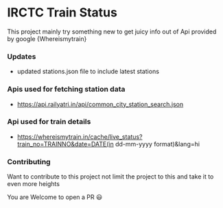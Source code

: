 # IRCTC Train Status
This project mainly try something new to get juicy info out of Api provided by google {Whereismytrain}
### Updates
* updated stations.json file to include latest stations 
### Apis used for fetching station data
* https://api.railyatri.in/api/common_city_station_search.json
### Api used for train details

* https://whereismytrain.in/cache/live_status?train_no=TRAINNO&date=DATE(in dd-mm-yyyy format)&lang=hi

### Contributing
Want to contribute to this project not limit the project to this and take it to even more heights 

You are Welcome to open a PR :smiley:
